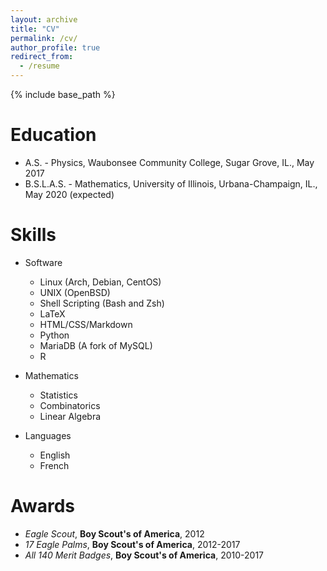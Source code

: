```yaml
---
layout: archive
title: "CV"
permalink: /cv/
author_profile: true
redirect_from:
  - /resume
---
```


{% include base_path %}

Education
======
* A.S. - Physics, Waubonsee Community College, Sugar Grove, IL., May 2017
* B.S.L.A.S. - Mathematics, University of Illinois, Urbana-Champaign, IL., May 2020 (expected)

Skills
======
* Software 
	* Linux (Arch, Debian, CentOS)
	* UNIX (OpenBSD)
	* Shell Scripting (Bash and Zsh)
	* LaTeX
	* HTML/CSS/Markdown
	* Python
	* MariaDB (A fork of MySQL)
	* R

* Mathematics
	* Statistics
	* Combinatorics
	* Linear Algebra

* Languages
	* English
	* French

Awards
======
* *Eagle Scout*, **Boy Scout's of America**, 2012
* *17 Eagle Palms*, **Boy Scout's of America**, 2012-2017
* *All 140 Merit Badges*, **Boy Scout's of America**, 2010-2017
